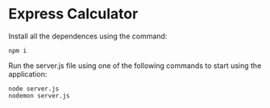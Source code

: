 # Express Calculator

Install all the dependences using the command:

```
npm i
```

Run the server.js file using one of the following commands to start using the application:

```
node server.js
nodemon server.js
```
